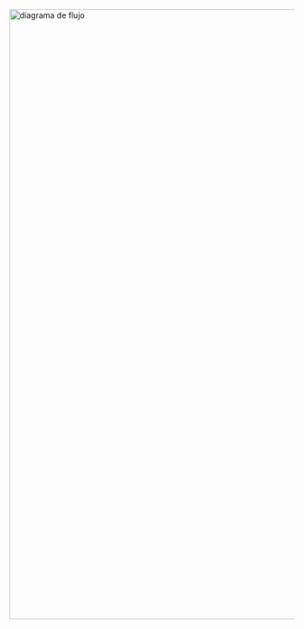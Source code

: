 
<img width="1920" height="1080" alt="diagrama de flujo" src="https://github.com/user-attachments/assets/23884886-a97f-4ab0-9f92-b2d20af3adbc" />
